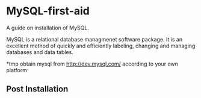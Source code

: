# MySQL-first-aid

A guide on installation of MySQL.

MySQL is a relational database managmenet software package.
It is an excellent method of quickly and efficiently labeling, changing and managing databases and data tables. 

*tmp
 obtain mysql from http://dev.mysql.com/ according to your own platform
 
## Post Installation 

